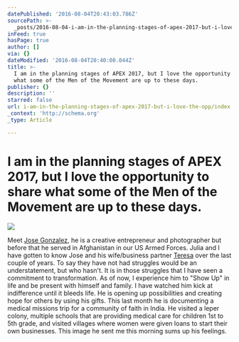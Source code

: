 ```yaml
---
datePublished: '2016-08-04T20:43:03.786Z'
sourcePath: >-
  _posts/2016-08-04-i-am-in-the-planning-stages-of-apex-2017-but-i-love-the-opp.md
inFeed: true
hasPage: true
author: []
via: {}
dateModified: '2016-08-04T20:40:00.044Z'
title: >-
  I am in the planning stages of APEX 2017, but I love the opportunity to share
  what some of the Men of the Movement are up to these days.
publisher: {}
description: ''
starred: false
url: i-am-in-the-planning-stages-of-apex-2017-but-i-love-the-opp/index.html
_context: 'http://schema.org'
_type: Article

---
```

# I am in the planning stages of APEX 2017, but I love the opportunity to share what some of the Men of the Movement are up to these days.
![](https://the-grid-user-content.s3-us-west-2.amazonaws.com/2803cdaa-1de6-45bc-b52c-8cd7d220bda9.jpg)

Meet [Jose Gonzalez][0], he is a creative entrepreneur and photographer but before that he served in Afghanistan in our US Armed Forces. Julia and I have gotten to know Jose and his wife/business partner [Teresa][1] over the last couple of years. To say they have not had struggles would be an understatement, but who hasn't. It is in those struggles that I have seen a commitment to transformation. As of now, I experience him to "Show Up" in life and be present with himself and family. I have watched him kick at indifference until it bleeds life. He is opening up possibilities and creating hope for others by using his gifts. This last month he is documenting a medical missions trip for a community of faith in India. He visited a leper colony, multiple schools that are providing medical care for children 1st to 5th grade, and visited villages where women were given loans to start their own businesses. This image he sent me this morning sums up his feelings.

[0]: https://www.facebook.com/josegonzalezwot
[1]: https://www.facebook.com/mrsteresagonzalez